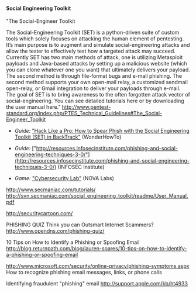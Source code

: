 

#### Social Engineering Toolkit

"The Social-Engineer Toolkit

The Social-Engineering Toolkit (SET) is a python-driven suite of custom tools which solely focuses on attacking the human element of pentesting. It’s main purpose is to augment and simulate social-engineering attacks and allow the tester to effectively test how a targeted attack may succeed. Currently SET has two main methods of attack, one is utilizing Metasploit payloads and Java-based attacks by setting up a malicious website (which you can clone whatever one you want) that ultimately delivers your payload. The second method is through file-format bugs and e-mail phishing. The second method supports your own open-mail relay, a customized sendmail open-relay, or Gmail integration to deliver your payloads through e-mail. The goal of SET is to bring awareness to the often forgotten attack vector of social-engineering. You can see detailed tutorials here or by downloading the user manual here." http://www.pentest-standard.org/index.php/PTES_Technical_Guidelines#The_Social-Engineer_Toolkit


  * *Guide:* ["Hack Like a Pro: How to Spear Phish with the Social Engineering Toolkit (SET) in BackTrack"](http://null-byte.wonderhowto.com/how-to/hack-like-pro-spear-phish-with-social-engineering-toolkit-set-backtrack-0148571/) (WonderHowTo)

  * *Guide:* ["http://resources.infosecinstitute.com/phishing-and-social-engineering-techniques-3-0/"](http://resources.infosecinstitute.com/phishing-and-social-engineering-techniques-3-0/) (INFOSEC Institute)

  * *Game:* ["Cybersecurity Lab"](http://www.pbs.org/wgbh/nova/labs/lab/cyber/) (NOVA Labs)

http://www.secmaniac.com/tutorials/
http://svn.secmaniac.com/social_engineering_toolkit/readme/User_Manual.pdf

http://securitycartoon.com/

PHISHING QUIZ
Think you can Outsmart Internet Scammers?
http://www.opendns.com/phishing-quiz/


10 Tips on How to Identify a Phishing or Spoofing Email
http://blog.returnpath.com/blog/lauren-soares/10-tips-on-how-to-identify-a-phishing-or-spoofing-email

http://www.microsoft.com/security/online-privacy/phishing-symptoms.aspx
How to recognize phishing email messages, links, or phone calls

Identifying fraudulent "phishing" email
http://support.apple.com/kb/ht4933

